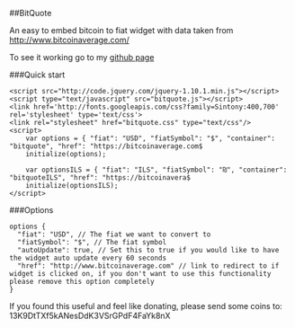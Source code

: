 ##BitQuote

An easy to embed bitcoin to fiat widget with data taken from http://www.bitcoinaverage.com/

To see it working go to my [github page](http://orweinberger.github.io/bitquote/)

###Quick start
```
<script src="http://code.jquery.com/jquery-1.10.1.min.js"></script>
<script type="text/javascript" src="bitquote.js"></script>
<link href='http://fonts.googleapis.com/css?family=Sintony:400,700' rel='stylesheet' type='text/css'>
<link rel="stylesheet" href="bitquote.css" type="text/css"/>
<script>
    var options = { "fiat": "USD", "fiatSymbol": "$", "container": "bitquote", "href": "https://bitcoinaverage.com$
    initialize(options);

    var optionsILS = { "fiat": "ILS", "fiatSymbol": "₪", "container": "bitquoteILS", "href": "https://bitcoinavera$
    initialize(optionsILS);
</script>
```


###Options

```
options {
  "fiat": "USD", // The fiat we want to convert to
  "fiatSymbol": "$", // The fiat symbol
  "autoUpdate": true, // Set this to true if you would like to have the widget auto update every 60 seconds
  "href": "http://www.bitcoinaverage.com" // link to redirect to if widget is clicked on, if you don't want to use this functionality please remove this option completely
}
```

If you found this useful and feel like donating, please send some coins to: 13K9DtTXf5kANesDdK3VSrGPdF4FaYk8nX
